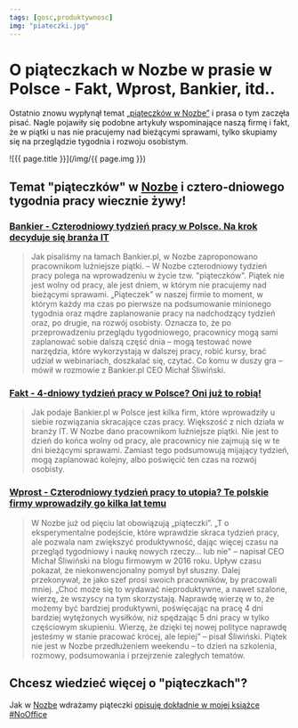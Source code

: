 ```yaml
---
tags: [gosc,produktywnosc]
img: "piateczki.jpg"
---
```


# O piąteczkach w Nozbe w prasie w Polsce - Fakt, Wprost, Bankier, itd..

Ostatnio znowu wypłynął temat [„piąteczków w Nozbe”](https://NoOffice.org/piatek) i prasa o tym zaczęła pisać. Nagle pojawiły się podobne artykuły wspominające naszą firmę i fakt, że w piątki u nas nie pracujemy nad bieżącymi sprawami, tylko skupiamy się na przeglądzie tygodnia i rozwoju osobistym.

<!--More-->

![{{ page.title }}](/img/{{ page.img }})

## Temat "piąteczków" w [Nozbe][n] i cztero-dniowego tygodnia pracy wiecznie żywy!

### [Bankier - Czterodniowy tydzień pracy w Polsce. Na krok decyduje się branża IT](https://www.bankier.pl/wiadomosc/Czterodniowy-tydzien-pracy-w-Polsce-Na-krok-decyduje-sie-branza-IT-8159027.html)

> Jak pisaliśmy na łamach Bankier.pl, w Nozbe zaproponowano pracownikom luźniejsze piątki. – W Nozbe czterodniowy tydzień pracy polega na wprowadzeniu w życie tzw. "piąteczków". Piątek nie jest wolny od pracy, ale jest dniem, w którym nie pracujemy nad bieżącymi sprawami. „Piąteczek” w naszej firmie to moment, w którym każdy ma czas po pierwsze na podsumowanie minionego tygodnia oraz mądre zaplanowanie pracy na nadchodzący tydzień oraz, po drugie, na rozwój osobisty. Oznacza to, że po przeprowadzeniu przeglądu tygodniowego, pracownicy mogą sami zaplanować sobie dalszą część dnia – mogą testować nowe narzędzia, które wykorzystają w dalszej pracy, robić kursy, brać udział w webinariach, doszkalać się, czytać. Co komu w duszy gra – mówił w rozmowie z Bankier.pl CEO Michał Śliwiński.

### [Fakt - 4-dniowy tydzień pracy w Polsce? Oni już to robią!](https://www.fakt.pl/pieniadze/czterodniowy-tydzien-pracy-w-polsce-te-firmy-juz-to-wprowadzily-branza-it/8jbh2sb)

> Jak podaje Bankier.pl w Polsce jest kilka firm, które wprowadziły u siebie rozwiązania skracające czas pracy. Większość z nich działa w branży IT. W Nozbe dano pracownikom luźniejsze piątki. Nie jest to dzień do końca wolny od pracy, ale pracownicy nie zajmują się w te dni bieżącymi sprawami. Zamiast tego podsumowują mijający tydzień, mogą zaplanować kolejny, albo poświęcić ten czas na rozwój osobisty.

### [Wprost - Czterodniowy tydzień pracy to utopia? Te polskie firmy wprowadziły go kilka lat temu](https://biznes.wprost.pl/firmy-i-rynki/10474697/czterodniowy-tydzien-pracy-polskie-firmy-pokazaly-ze-to-ma-sens.html)

> W Nozbe już od pięciu lat obowiązują „piąteczki”. „T o eksperymentalne podejście, które wprawdzie skraca tydzień pracy, ale pozwala nam zwiększyć produktywność, dając więcej czasu na przegląd tygodniowy i naukę nowych rzeczy… lub nie" – napisał CEO Michał Śliwiński na blogu firmowym w 2016 roku. Upływ czasu pokazał, że niekonwencjonalny pomysł był słuszny. Dalej przekonywał, że jako szef prosi swoich pracowników, by pracowali mniej. „Choć może się to wydawać nieproduktywne, a nawet szalone, wierzę, że wszyscy na tym skorzystają. Naprawdę wierzę w to, że możemy być bardziej produktywni, poświęcając na pracę 4 dni bardziej wytężonych wysiłków, niż spędzając 5 dni pracy w tylko częściowym skupieniu. Wierzę, że dzięki tej nowej polityce naprawdę jesteśmy w stanie pracować krócej, ale lepiej” – pisał Śliwiński. Piątek nie jest w Nozbe przedłużeniem weekendu – to dzień na szkolenia, rozmowy, podsumowania i przejrzenie zaległych tematów.

## Chcesz wiedzieć więcej o "piąteczkach"?

Jak w [Nozbe][n] wdrażamy piąteczki [opisuję dokładnie w mojej książce #NoOffice](https://NoOffice.org/piatek)

[n]: https://michael.gratis/nozbe_pl
[np]: https://michael.gratis/nozbepersonal_pl